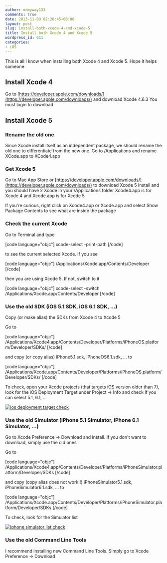 ```yaml
---
author: onmyway133
comments: true
date: 2013-11-09 02:26:45+00:00
layout: post
slug: install-both-xcode-4-and-xcode-5
title: Install both Xcode 4 and Xcode 5
wordpress_id: 611
categories:
- iOS
---
```


This is all I know when installing both Xcode 4 and Xcode 5. Hope it helps someone


## Install Xcode 4


Go to [https://developer.apple.com/downloads/](https://developer.apple.com/downloads/) and download Xcode 4.6.3
You must login to download


## Install Xcode 5




### Rename the old one


Since Xcode install itself as an independent package, we should rename the old one to differentiate from the new one.
Go to /Applications and rename XCode.app to XCode4.app
<!-- more -->


### Get Xcode 5


Go to Mac App Store or [https://developer.apple.com/downloads/](https://developer.apple.com/downloads/) to download Xcode 5
Install and you should have 2 Xcode in your /Applications folder
Xcode4.app is for Xcode 4 and Xcode.app is for Xcode 5

If you're curious, right click on Xcode4.app or Xcode.app and select Show Package Contents to see what are inside the package


### Check the current Xcode


Go to Terminal and type

[code language="objc"]
xcode-select -print-path
[/code]

to see the current selected Xcode. If you see

[code language="objc"]
/Applications/Xcode.app/Contents/Developer
[/code]

then you are using Xcode 5. If not, switch to it

[code language="objc"]
xcode-select -switch /Applications/Xcode.app/Contents/Developer
[/code]


### Use the old SDK (iOS 5.1 SDK, iOS 6.1 SDK, ...)


Copy (or make alias) the SDKs from Xcode 4 to Xcode 5

Go to

[code language="objc"]
/Applications/Xcode4.app/Contents/Developer/Platforms/iPhoneOS.platform/Developer/SDKs/
[/code]

and copy (or copy alias) iPhone5.1.sdk, iPhoneOS6.1.sdk, ... to

[code language="objc"]
/Applications/Xcode.app/Contents/Developer/Platforms/iPhoneOS.platform/Developer/SDKs/
[/code]

To check, open your Xcode projects (that targets iOS version older than 7), look for the iOS Deployment Target under Project -> Info and check if you can select 5.1, 6.1, ...

[![ios deployment target check](http://www.fantageek.com/wp-content/uploads/2013/11/Screen-Shot-2013-11-09-at-9.53.17-AM.png)](http://www.fantageek.com/wp-content/uploads/2013/11/Screen-Shot-2013-11-09-at-9.53.17-AM.png)


### Use the old Simulator (iPhone 5.1 Simulator, iPhone 6.1 Simulator, ...)


Go to Xcode Preference -> Download and install. If you don't want to download, simply use the old ones

Go to

[code language="objc"]
/Applications/Xcode4.app/Contents/Developer/Platforms/iPhoneSimulator.platform/Developer/SDKs
[/code]

and copy (copy alias does not work!!) iPhoneSimulator5.1.sdk, iPhoneSimulator6.1.sdk, ... to

[code language="objc"]
/Applications/Xcode.app/Contents/Developer/Platforms/iPhoneSimulator.platform/Developer/SDKs
[/code]

To check, look for the Simulator list

[![iphone simulator list check](http://www.fantageek.com/wp-content/uploads/2013/11/Screen-Shot-2013-11-09-at-9.54.55-AM.png)](http://www.fantageek.com/wp-content/uploads/2013/11/Screen-Shot-2013-11-09-at-9.54.55-AM.png)


### Use the old Command Line Tools


I recommend installing new Command Line Tools. Simply go to Xcode Preference -> Download
